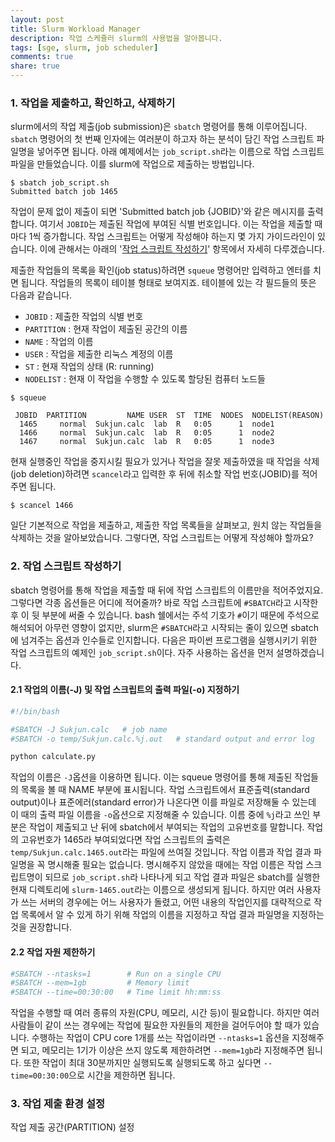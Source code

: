 ```yaml
---
layout: post
title: Slurm Workload Manager
description: 작업 스케쥴러 slurm의 사용법을 알아봅니다.
tags: [sge, slurm, job scheduler]
comments: true
share: true
---
```



### 1. 작업을 제출하고, 확인하고, 삭제하기

slurm에서의 작업 제출(job submission)은 `sbatch` 명령어를 통해 이루어집니다. `sbatch` 명령어의 첫 번째 인자에는 여러분이 하고자 하는 분석이 담긴 작업 스크립트 파일명을 넣어주면 됩니다. 아래 예제에서는 `job_script.sh`라는 이름으로 작업 스크립트 파일을 만들었습니다. 이를 slurm에 작업으로 제출하는 방법입니다.

```
$ sbatch job_script.sh
Submitted batch job 1465
```

작업이 문제 없이 제출이 되면 'Submitted batch job {JOBID}'와 같은 메시지를 출력합니다. 여기서 `JOBID`는 제출된 작업에 부여된 식별 번호입니다. 이는 작업을 제출할 때마다 1씩 증가합니다. 작업 스크립트는 어떻게 작성해야 하는지 몇 가지 가이드라인이 있습니다. 이에 관해서는 아래의 '[작업 스크립트 작성하기](#2-작업-스크립트-작성하기)' 항목에서 자세히 다루겠습니다.

제출한 작업들의 목록을 확인(job status)하려면 `squeue` 명령어만 입력하고 엔터를 치면 됩니다. 작업들의 목록이 테이블 형태로 보여지죠. 테이블에 있는 각 필드들의 뜻은 다음과 같습니다.

* `JOBID` : 제출한 작업의 식별 번호
* `PARTITION` : 현재 작업이 제출된 공간의 이름
* `NAME` : 작업의 이름
* `USER` : 작업을 제출한 리눅스 계정의 이름
* `ST` : 현재 작업의 상태 (R: running)
* `NODELIST` : 현재 이 작업을 수행할 수 있도록 할당된 컴퓨터 노드들

```
$ squeue

 JOBID  PARTITION         NAME USER  ST  TIME  NODES  NODELIST(REASON)
  1465     normal  Sukjun.calc  lab  R   0:05      1  node1
  1466     normal  Sukjun.calc  lab  R   0:05      1  node2
  1467     normal  Sukjun.calc  lab  R   0:05      1  node3
```

현재 실행중인 작업을 중지시킬 필요가 있거나 작업을 잘못 제출하였을 때 작업을 삭제(job deletion)하려면 `scancel`라고 입력한 후 뒤에 취소할 작업 번호(JOBID)를 적어주면 됩니다.

```
$ scancel 1466
```

일단 기본적으로 작업을 제출하고, 제출한 작업 목록들을 살펴보고, 원치 않는 작업들을 삭제하는 것을 알아보았습니다. 그렇다면, 작업 스크립트는 어떻게 작성해야 할까요?


### 2. 작업 스크립트 작성하기

sbatch 명령어를 통해 작업을 제출할 때 뒤에 작업 스크립트의 이름만을 적어주었지요. 그렇다면 각종 옵션들은 어디에 적어줄까? 바로 작업 스크립트에 `#SBATCH`라고 시작한 후 이 뒷 부분에 써줄 수 있습니다. bash 쉘에서는 주석 기호가 `#`이기 때문에 주석으로 해석되어 아무런 영향이 없지만, slurm은 `#SBATCH`라고 시작되는 줄이 있으면 sbatch에 넘겨주는 옵션과 인수들로 인지합니다. 다음은 파이썬 프로그램을 실행시키기 위한 작업 스크립트의 예제인 `job_script.sh`이다. 자주 사용하는 옵션을 먼저 설명하겠습니다.

#### 2.1 작업의 이름(-J) 및 작업 스크립트의 출력 파일(-o) 지정하기

```bash
#!/bin/bash

#SBATCH -J Sukjun.calc   # job name
#SBATCH -o temp/Sukjun.calc.%j.out   # standard output and error log

python calculate.py
```

작업의 이름은 `-J`옵션을 이용하면 됩니다. 이는 squeue 명령어를 통해 제출된 작업들의 목록을 볼 때 NAME 부분에 표시됩니다. 작업 스크립트에서 표준출력(standard output)이나 표준에러(standard error)가 나온다면 이를 파일로 저장해둘 수 있는데 이 때의 출력 파일 이름을 `-o`옵션으로 지정해줄 수 있습니다. 이름 중에 `%j`라고 쓰인 부분은 작업이 제출되고 난 뒤에 sbatch에서 부여되는 작업의 고유번호를 말합니다. 작업의 고유번호가 1465라 부여되었다면 작업 스크립트의 출력은 `temp/Sukjun.calc.1465.out`라는 파일에 쓰여질 것입니다. 작업 이름과 작업 결과 파일명을 꼭 명시해줄 필요는 없습니다. 명시해주지 않았을 때에는 작업 이름은 작업 스크립트명이 되므로 `job_script.sh`라 나타나게 되고 작업 결과 파일은 sbatch를 실행한 현재 디렉토리에 `slurm-1465.out`라는 이름으로 생성되게 됩니다. 하지만 여러 사용자가 쓰는 서버의 경우에는 어느 사용자가 돌렸고, 어떤 내용의 작업인지를 대략적으로 작업 목록에서 알 수 있게 하기 위해 작업의 이름을 지정하고 작업 결과 파일명을 지정하는 것을 권장합니다.

#### 2.2 작업 자원 제한하기

```bash
#SBATCH --ntasks=1        # Run on a single CPU
#SBATCH --mem=1gb         # Memory limit
#SBATCH --time=00:30:00   # Time limit hh:mm:ss
```

작업을 수행할 때 여러 종류의 자원(CPU, 메모리, 시간 등)이 필요합니다. 하지만 여러 사람들이 같이 쓰는 경우에는 작업에 필요한 자원들의 제한을 걸어두어야 할 때가 있습니다. 수행하는 작업이 CPU core 1개를 쓰는 작업이라면 `--ntasks=1` 옵션을 지정해주면 되고, 메모리는 1기가 이상은 쓰지 않도록 제한하려면 `--mem=1gb`라 지정해주면 됩니다. 또한 작업이 최대 30분까지만 실행되도록 실행되도록 하고 싶다면 `--time=00:30:00`으로 시간을 제한하면 됩니다.

### 3. 작업 제출 환경 설정

작업 제출 공간(PARTITION) 설정
